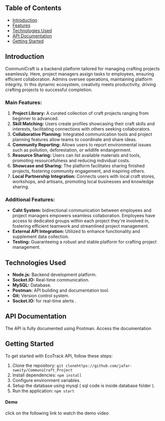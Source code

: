 ## Table of Contents

- [Introduction](#introduction)
- [Features](#features)
- [Technologies Used](#technologies-used)
- [API Documentation](#api-documentation)
- [Getting Started](#getting-started)


## Introduction

CommuniCraft is a backend platform tailored for managing crafting projects seamlessly. Here, project managers assign tasks to employees, ensuring efficient collaboration. Admins oversee operations, maintaining platform integrity. In this dynamic ecosystem, creativity meets productivity, driving crafting projects to successful completion.


### Main Features:

1. **Project Library:** A curated collection of craft projects ranging from beginner to
advanced.
2. **Skill Matching:** Users create profiles showcasing their craft skills and interests,
facilitating connections with others seeking collaborators.
3. **Collaborative Planning:** Integrated communication tools and project planning features
allow teams to coordinate and share ideas.
4. **Community Reporting:** Allows users to report environmental issues such as pollution, deforestation, or wildlife endangerment.
5. **Resource Sharing:** Users can list available materials and tools, promoting
resourcefulness and reducing individual costs.
6. **Showcase and Sharing:** The platform facilitates sharing finished projects, fostering
community engagement, and inspiring others.
7. **Local Partnership Integration:** Connects users with local craft stores, workshops, and
artisans, promoting local businesses and knowledge sharing.


### Additional Features:

- **Caht System:** bidirectional communication between employees and project managers empowers seamless collaboration. Employees have access to dedicated groups within each project they're involved in, fostering efficient teamwork and streamlined project management.
- **External API Integration:** Utilized to enhance functionality and supplement data collection.
- **Testing:** Guaranteeing a robust and stable platform for crafting project management.

## Technologies Used

- **Node.js:** Backend development platform.
- **Socket.IO:** Real-time communication.
- **MySQL:** Database.
- **Postman:** API building and documentation tool.
- **Git:** Version control system.
- **Socket.IO:** for real-time alerts .


## API Documentation

The API is fully documented using Postman. Access the documentation <!-- [here]([link](https://documenter.getpostman.com/view/24747664/2sA35D4Nsw)).-->

## Getting Started

To get started with EcoTrack API, follow these steps:

1. Clone the repository: `git clonehttps://github.com/jafar-sweity/CommuniCraft_Project` 
2. Install dependencies: `npm install`
3. Configure environment variables.
4. Setup the database using mysql ( sql code is inside database folder ).
5. Run the application: `npm start`

#### Demo 

click on the following link to watch the demo video <!--(link).-->
